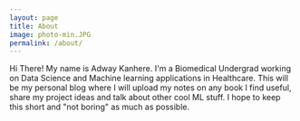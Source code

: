 ```yaml
---
layout: page
title: About
image: photo-min.JPG
permalink: /about/
---
```


Hi There! My name is Adway Kanhere. I'm a Biomedical Undergrad working on Data Science and Machine learning applications in Healthcare. This will be my personal blog where I will upload my notes on any book I find useful, share my project ideas and talk about other cool ML stuff. I hope to keep this short and "not boring" as much as possible. 
